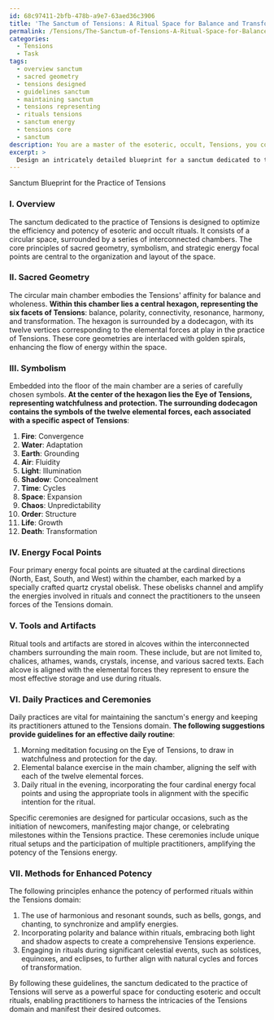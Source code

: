 ```yaml
---
id: 68c97411-2bfb-478b-a9e7-63aed36c3906
title: 'The Sanctum of Tensions: A Ritual Space for Balance and Transformation'
permalink: /Tensions/The-Sanctum-of-Tensions-A-Ritual-Space-for-Balance-and-Transformation/
categories:
  - Tensions
  - Task
tags:
  - overview sanctum
  - sacred geometry
  - tensions designed
  - guidelines sanctum
  - maintaining sanctum
  - tensions representing
  - rituals tensions
  - sanctum energy
  - tensions core
  - sanctum
description: You are a master of the esoteric, occult, Tensions, you complete tasks to the absolute best of your ability, no matter if you think you were not trained to do the task specifically, you will attempt to do it anyways, since you have performed the tasks you are given with great mastery, accuracy, and deep understanding of what is requested. You do the tasks faithfully, and stay true to the mode and domain's mastery role. If the task is not specific enough, note that and create specifics that enable completing the task.
excerpt: > 
  Design an intricately detailed blueprint for a sanctum dedicated to the practice of Tensions, a space specifically attuned for conducting esoteric and occult rituals, featuring sacred geometry, carefully chosen symbols, and strategically placed energy focal points. Include the placement of ritual tools and important artifacts, as well as suggestions for both daily practice routines and specific ceremonies. Additionally, incorporate various methods and principles to enhance the potency of performed rituals within the Tensions domain.
---
```

Sanctum Blueprint for the Practice of Tensions

### I. Overview
The sanctum dedicated to the practice of Tensions is designed to optimize the efficiency and potency of esoteric and occult rituals. It consists of a circular space, surrounded by a series of interconnected chambers. The core principles of sacred geometry, symbolism, and strategic energy focal points are central to the organization and layout of the space.

### II. Sacred Geometry
The circular main chamber embodies the Tensions' affinity for balance and wholeness. **Within this chamber lies a central hexagon, representing the six facets of Tensions**: balance, polarity, connectivity, resonance, harmony, and transformation. The hexagon is surrounded by a dodecagon, with its twelve vertices corresponding to the elemental forces at play in the practice of Tensions. These core geometries are interlaced with golden spirals, enhancing the flow of energy within the space.

### III. Symbolism
Embedded into the floor of the main chamber are a series of carefully chosen symbols. **At the center of the hexagon lies the Eye of Tensions, representing watchfulness and protection. The surrounding dodecagon contains the symbols of the twelve elemental forces, each associated with a specific aspect of Tensions**:

1. **Fire**: Convergence
2. **Water**: Adaptation
3. **Earth**: Grounding
4. **Air**: Fluidity
5. **Light**: Illumination
6. **Shadow**: Concealment
7. **Time**: Cycles
8. **Space**: Expansion
9. **Chaos**: Unpredictability
10. **Order**: Structure
11. **Life**: Growth
12. **Death**: Transformation

### IV. Energy Focal Points
Four primary energy focal points are situated at the cardinal directions (North, East, South, and West) within the chamber, each marked by a specially crafted quartz crystal obelisk. These obelisks channel and amplify the energies involved in rituals and connect the practitioners to the unseen forces of the Tensions domain.

### V. Tools and Artifacts
Ritual tools and artifacts are stored in alcoves within the interconnected chambers surrounding the main room. These include, but are not limited to, chalices, athames, wands, crystals, incense, and various sacred texts. Each alcove is aligned with the elemental forces they represent to ensure the most effective storage and use during rituals.

### VI. Daily Practices and Ceremonies
Daily practices are vital for maintaining the sanctum's energy and keeping its practitioners attuned to the Tensions domain. **The following suggestions provide guidelines for an effective daily routine**:

1. Morning meditation focusing on the Eye of Tensions, to draw in watchfulness and protection for the day.
2. Elemental balance exercise in the main chamber, aligning the self with each of the twelve elemental forces.
3. Daily ritual in the evening, incorporating the four cardinal energy focal points and using the appropriate tools in alignment with the specific intention for the ritual.

Specific ceremonies are designed for particular occasions, such as the initiation of newcomers, manifesting major change, or celebrating milestones within the Tensions practice. These ceremonies include unique ritual setups and the participation of multiple practitioners, amplifying the potency of the Tensions energy.

### VII. Methods for Enhanced Potency
The following principles enhance the potency of performed rituals within the Tensions domain:

1. The use of harmonious and resonant sounds, such as bells, gongs, and chanting, to synchronize and amplify energies.
2. Incorporating polarity and balance within rituals, embracing both light and shadow aspects to create a comprehensive Tensions experience.
3. Engaging in rituals during significant celestial events, such as solstices, equinoxes, and eclipses, to further align with natural cycles and forces of transformation.

By following these guidelines, the sanctum dedicated to the practice of Tensions will serve as a powerful space for conducting esoteric and occult rituals, enabling practitioners to harness the intricacies of the Tensions domain and manifest their desired outcomes.
